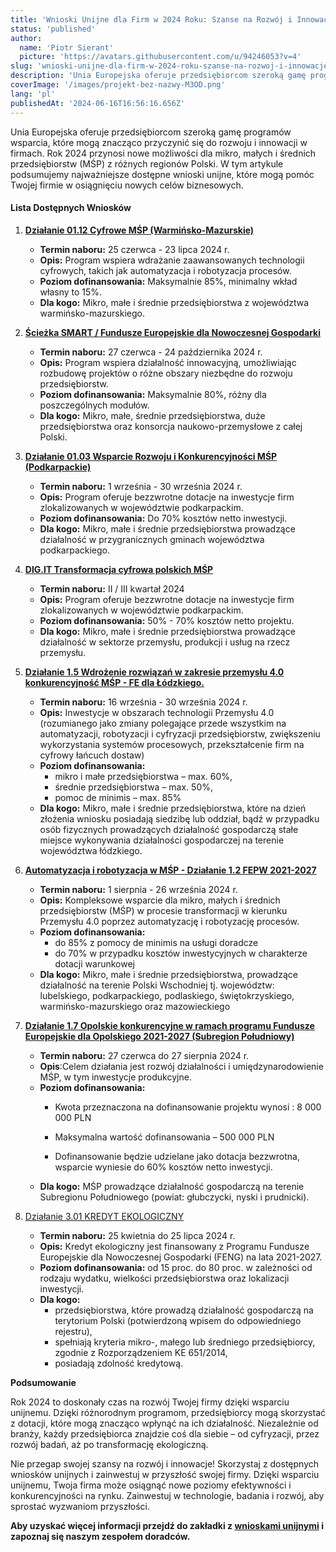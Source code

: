 ```yaml
---
title: 'Wnioski Unijne dla Firm w 2024 Roku: Szanse na Rozwój i Innowacje'
status: 'published'
author:
  name: 'Piotr Sierant'
  picture: 'https://avatars.githubusercontent.com/u/94246053?v=4'
slug: 'wnioski-unijne-dla-firm-w-2024-roku-szanse-na-rozwoj-i-innowacje'
description: 'Unia Europejska oferuje przedsiębiorcom szeroką gamę programów wsparcia, które mogą znacząco przyczynić się do rozwoju i innowacji w firmach. Rok 2024 przynosi nowe możliwości dla mikro, małych i średnich przedsiębiorstw (MŚP) z różnych regionów Polski.'
coverImage: '/images/projekt-bez-nazwy-M3OD.png'
lang: 'pl'
publishedAt: '2024-06-16T16:56:16.656Z'
---
```


Unia Europejska oferuje przedsiębiorcom szeroką gamę programów wsparcia, które mogą znacząco przyczynić się do rozwoju i innowacji w firmach. Rok 2024 przynosi nowe możliwości dla mikro, małych i średnich przedsiębiorstw (MŚP) z różnych regionów Polski. W tym artykule podsumujemy najważniejsze dostępne wnioski unijne, które mogą pomóc Twojej firmie w osiągnięciu nowych celów biznesowych.

#### Lista Dostępnych Wniosków

1. [**Działanie 01.12 Cyfrowe MŚP (Warmińsko-Mazurskie)**](https://www.industry5.pl/pl/wnioski-unijne/cyfrowe-msp-warminsko-mazurskie)

   - **Termin naboru:** 25 czerwca - 23 lipca 2024 r.
   - **Opis:** Program wspiera wdrażanie zaawansowanych technologii cyfrowych, takich jak automatyzacja i robotyzacja procesów.
   - **Poziom dofinansowania:** Maksymalnie 85%, minimalny wkład własny to 15%.
   - **Dla kogo:** Mikro, małe i średnie przedsiębiorstwa z województwa warmińsko-mazurskiego.

2. [**Ścieżka SMART / Fundusze Europejskie dla Nowoczesnej Gospodarki**](https://www.industry5.pl/pl/wnioski-unijne/sciezka-smart)

   - **Termin naboru:** 27 czerwca - 24 października 2024 r.
   - **Opis:** Program wspiera działalność innowacyjną, umożliwiając rozbudowę projektów o różne obszary niezbędne do rozwoju przedsiębiorstw.
   - **Poziom dofinansowania:** Maksymalnie 80%, różny dla poszczególnych modułów.
   - **Dla kogo:** Mikro, małe, średnie przedsiębiorstwa, duże przedsiębiorstwa oraz konsorcja naukowo-przemysłowe z całej Polski.

3. [**Działanie 01.03 Wsparcie Rozwoju i Konkurencyjności MŚP (Podkarpackie)**](https://www.industry5.pl/pl/wnioski-unijne/wsparcie-rozwoju-i-konkurencyjnosci)

   - **Termin naboru:** 1 września - 30 września 2024 r.
   - **Opis:** Program oferuje bezzwrotne dotacje na inwestycje firm zlokalizowanych w województwie podkarpackim.
   - **Poziom dofinansowania:** Do 70% kosztów netto inwestycji.
   - **Dla kogo:** Mikro, małe i średnie przedsiębiorstwa prowadzące działalność w przygranicznych gminach województwa podkarpackiego.

4. [**DIG.IT Transformacja cyfrowa polskich MŚP**](https://www.industry5.pl/pl/wnioski-unijne/dig-it-transformacja-cyfrowa)

   - **Termin naboru:** II / III kwartał 2024
   - **Opis:** Program oferuje bezzwrotne dotacje na inwestycje firm zlokalizowanych w województwie podkarpackim.
   - **Poziom dofinansowania:** 50% - 70% kosztów netto projektu.
   - **Dla kogo:** Mikro, małe i średnie przedsiębiorstwa prowadzące działalność w sektorze przemysłu, produkcji i usług na rzecz przemysłu.

5. [**Działanie 1.5 Wdrożenie rozwiązań w zakresie przemysłu 4.0 konkurencyjność MŚP - FE dla Łódzkiego.**](https://www.industry5.pl/pl/wnioski-unijne/wdrozenie-rozwiazan-w-zakresie-przemyslu-4-0)

   - **Termin naboru:** 16 września - 30 września 2024 r.
   - **Opis:** Inwestycje w obszarach technologii Przemysłu 4.0 (rozumianego jako zmiany polegające przede wszystkim na automatyzacji, robotyzacji i cyfryzacji przedsiębiorstw, zwiększeniu wykorzystania systemów procesowych, przekształcenie firm na cyfrowy łańcuch dostaw)
   - **Poziom dofinansowania:** 
     - mikro i małe przedsiębiorstwa – max. 60%, 
     - średnie przedsiębiorstwa – max. 50%, 
     - pomoc de minimis – max. 85%
   - **Dla kogo:** Mikro, małe i średnie przedsiębiorstwa, które na dzień złożenia wniosku posiadają siedzibę lub oddział, bądź w przypadku osób fizycznych prowadzących działalność gospodarczą stałe miejsce wykonywania działalności gospodarczej na terenie województwa łódzkiego.

6. [**Automatyzacja i robotyzacja w MŚP - Działanie 1.2 FEPW 2021-2027**](https://www.industry5.pl/pl/wnioski-unijne/automatyzacja-i-robotyzacja-w-msp)

   - **Termin naboru:** 1 sierpnia - 26 września 2024 r.
   - **Opis:** Kompleksowe wsparcie dla mikro, małych i średnich przedsiębiorstw (MŚP) w procesie transformacji w kierunku Przemysłu 4.0 poprzez automatyzację i robotyzację procesów. 
   - **Poziom dofinansowania:** 
     - do 85% z pomocy de minimis na usługi doradcze 
     - do 70% w przypadku kosztów inwestycyjnych w charakterze dotacji warunkowej
   - **Dla kogo:** Mikro, małe i średnie przedsiębiorstwa, prowadzące działalność na terenie Polski Wschodniej tj. województw: lubelskiego, podkarpackiego, podlaskiego, świętokrzyskiego, warmińsko-mazurskiego oraz mazowieckiego

7. [**Działanie 1.7 Opolskie konkurencyjne w ramach programu Fundusze Europejskie dla Opolskiego 2021-2027 (Subregion Południowy)**](https://www.industry5.pl/pl/wnioski-unijne/dzialanie-1-7-opolskie-konkurencyjne)

   - **Termin naboru:** 27 czerwca do 27 sierpnia 2024 r.
   - **Opis**:Celem działania jest rozwój działalności i umiędzynarodowienie MŚP, w tym inwestycje produkcyjne.
   - **Poziom dofinansowania:** 
     - Kwota przeznaczona na dofinansowanie projektu wynosi : 8 000 000 PLN

     - Maksymalna wartość dofinansowania – 500 000 PLN

     - Dofinansowanie będzie udzielane jako dotacja bezzwrotna, wsparcie wyniesie do 60% kosztów netto inwestycji.
   - **Dla kogo:** MŚP prowadzące działalność gospodarczą na terenie Subregionu Południowego (powiat: głubczycki, nyski i prudnicki).

8. [Działanie 3.01 KREDYT EKOLOGICZNY](https://www.industry5.pl/pl/wnioski-unijne/kredyt-ekologiczny)

   - **Termin naboru:** 25 kwietnia do 25 lipca 2024 r.
   - **Opis:** Kredyt ekologiczny jest finansowany z Programu Fundusze Europejskie dla Nowoczesnej Gospodarki (FENG) na lata 2021-2027.
   - **Poziom dofinansowania:** od 15 proc. do 80 proc. w zależności od rodzaju wydatku, wielkości przedsiębiorstwa oraz lokalizacji inwestycji.
   - **Dla kogo:** 
     - przedsiębiorstwa, które prowadzą działalność gospodarczą na terytorium Polski (potwierdzoną wpisem do odpowiedniego rejestru),
     - spełniają kryteria mikro-, małego lub średniego przedsiębiorcy, zgodnie z Rozporządzeniem KE 651/2014,
     - posiadają zdolność kredytową.

**Podsumowanie**

Rok 2024 to doskonały czas na rozwój Twojej firmy dzięki wsparciu unijnemu. Dzięki różnorodnym programom, przedsiębiorcy mogą skorzystać z dotacji, które mogą znacząco wpłynąć na ich działalność. Niezależnie od branży, każdy przedsiębiorca znajdzie coś dla siebie – od cyfryzacji, przez rozwój badań, aż po transformację ekologiczną.

Nie przegap swojej szansy na rozwój i innowacje! Skorzystaj z dostępnych wniosków unijnych i zainwestuj w przyszłość swojej firmy. Dzięki wsparciu unijnemu, Twoja firma może osiągnąć nowe poziomy efektywności i konkurencyjności na rynku. Zainwestuj w technologie, badania i rozwój, aby sprostać wyzwaniom przyszłości.

**Aby uzyskać więcej informacji przejdź do zakładki z [wnioskami unijnymi](https://www.industry5.pl/pl/wnioski-unijne) i zapoznaj się naszym zespołem doradców.**